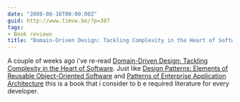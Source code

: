 ```yaml
---
date: "2008-08-16T00:00:00Z"
guid: http://www.timvw.be/?p=387
tags:
- Book reviews
title: "Domain-Driven Design: Tackling Complexity in the Heart of Software"
---
```

A couple of weeks ago i've re-read [Domain-Driven Design: Tackling Complexity in the Heart of Software](http://www.amazon.com/Domain-Driven-Design-Tackling-Complexity-Software/dp/0321125215). Just like [Design Patterns: Elements of Reusable Object-Oriented Software](http://www.amazon.com/Design-Patterns-Object-Oriented-Addison-Wesley-Professional/dp/0201633612) and [Patterns of Enterprise Application Architecture](http://www.amazon.com/Enterprise-Application-Architecture-Addison-Wesley-Signature/dp/0321127420) this is a book that i consider to b e required literature for every developer.